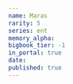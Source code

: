 ```yaml
---
name: Maras
rarity: 5
series: ent
memory_alpha:
bigbook_tier: -1
in_portal: true
date:
published: true
---
```



